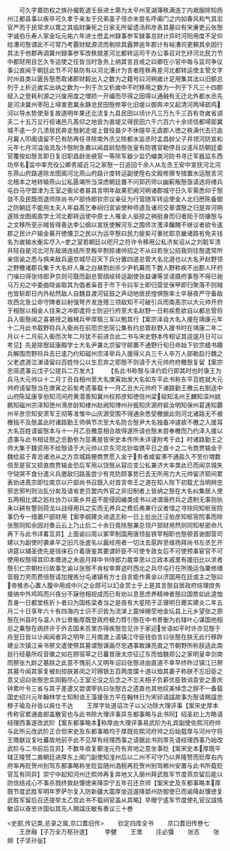 <!-- { "loadSidebar": true } -->
　　可久字嘉防权之族孙擢乾道壬辰进士第为太平州芜湖簿秩满连丁内艰服除知扬州江都县事以疾卒可久孝于亲友于兄弟虽子侄亦未尝名呼阖门之内如春风和气其涖官严而于民常求以寛之其临财廉死之日家无所留遗汤邦彦表其墓曰有宋亷吏云张慤字诚伯乐寿人家金坛元祐六年进士厯孟州録事参军録事总财计异时河阳用度不足仰给漕司慤谓此不可常乃考覈财赋源流而剔除其蠧弊逾年郡计有裕漕司更頼其余因行其法于他郡再调冀州録事参军改秩就差河北都转运司干办公事召对乞纾河北民力节中都财用且乞久专运使之任皆当时急务上纳其言且戒之曰卿在小官中毎与监司争议事公直闻于朝廷此节不可易防有以河北漕计为言者陞秩再差河北都转运使主管文字时州县类以匮告慤悉取诸郡财糓出入之数为之籍号曰河朔嵗计足用集其法以旧额总列于上析近嵗实出纳之数为一列于次又析嵗中不时移用之数为一列于下凡三十四郡赋入之登耗利源之兴废用度之増损一开编而尽得之因得以通融有无迁北外都水丞先是河决冀州枣阳上埽害恩冀永静沧民田慤修寕化旧堤以御奔冲又起清河两埽疏鸡河以导水势使渐复故道明年果还北流复九县民田以顷计凡三万九千三百有竒嵗省调夫二十五万又行视诸邑凡髙仰之地皆为直堤又得民田六千六百六十余顷信都埽距冀城不逺一夕几溃居民奔走慤躬走堤上督役晨夕不休隄卒无虞郡人徳之秩满代去已逾月冀人叩阍请留不巳有防再任寻除南外丞又除都水监丞时孟昌龄父子并领河防宣和元年七月河溢浊流及汴慤附急置以闻昌龄劾慤张皇有防镌官勒停且议逺斥防朝廷委官覆按如慤言即日复旧职昌龄坐禠官一等除军器少监仍编类河防书寻迁军器监东西坊卒名监中率充役公卿贵戚近习之家慤一日追回千余人从左丞王安中宣抚河北河东燕山府路道除龙图阁河北燕山府路计度转运副使陞右文殿修撰专措置水运慤言河北根本之地转输燕山公私匮竭所当深虑朝廷置不问郭药师以幽蓟叛慤亟请选将缮兵屯白马守盟津为王室之衞论者甚其言明年敌果犯阙河朔诸郡城守日久军需悉仰于慤敛不及民既而退师除尚书户部侍郎钦宗议亲征为行营随军转运使金人北归厯陈备御之防朝廷不能用太夫人年益髙乞奉祠归宣谕使种师道及诸司交章谓慤之归是弃河朔遂除龙图阁直学士河北都转运使中原士人罹金人驱掠之祸挺身而归者阨于防攘慤与之文移所至示贼皆得善达李公纲以宣抚使解河东之围师次濩泽饟餽不继议者欲令逺郡之民计户输金募开徳懐卫之民以为运卒慤曰民力疲矣可重扰耶京畿诸路有免夫钱名为嵗输水衡实尽入吏之室若朝廷以咫尺之符许令移用公私济矣诏从之刘韐军溃井陉自是河北河东敌骑连结所至叛卒剽掠诸帅招之不从曰若张公招我则往慤遣常所亲信谕之悉与俱来敌兵逼京城尽召天下兵分置四道总管大名北道也以大名尹赵野领之野檄诸郡兵集于大名奸人乗之白昼剽刦杀少尹机幕而下数人野称疾不出郡人环府门噪曰得张侍郎尹京则可既而副总管顔岐转运副使张益谦等坚请摄府事慤不得已驰马万刃之中委曲晓谕取其为倡者枭首于市下令曰军士即归营垒保甲即归聚落不则贼也皆斩即日内外帖然敌人自魏县渡河钲鼓之声动地居民惶惧慤率士卒昼夜严守备敌攻西北急公命守陴者曰射强弩齐发连殪三领敌知不可破引兵而南髙宗以大元帅开府于相慤以相金人往来之冲即遣将士防迎行府至大名赵野一日称疾愈欲自以都总管将兵入衞慤闻之喜甚授之器械兵甲厚犒三军以勉其行【案宗泽自大名入援在靖康元年十二月此书载野将兵入衞尚在前而宗忠简公集有约总管赵野入援书时在靖康二年二月以十二月前入衞而次年二月犹不前进合此二书与宋史野本传相证其逗遛月日可以考见】先是除慤延康殿学士大名尹兼北京留守邮置不通野行旬日命始下钦宗蜡书趣兵解围而野将兵去已逺乃约知磁州宗泽举兵入援得义兵三千人卒万人部勒启行魏之父老遮道泣涕请留曰百姓恃公以生忍弃之耶慤不则请于大元帅府府檄慤复留【案宗忠简遗事云戊子公提兵二万发大】
　　【名此书称慤与泽约启行即其时也时康王为兵马大元帅以十二月丁丑自相州至大名庚寅始发大名如东平此书称东平百姓就大元帅府请留慤当在庚寅之前矣考遗事载十一月乙丑大元帅府下诸路勤王檄云右劄送中山府陈延康享伯知河间府黄潜善知冀州权邦彦知徳信州梁祖知洺州王麟知深州姚鹏知磁州宗泽知徳州滑彦龄知棣州赵阙知博州孙振知庆源府裴汝明知保州葛逄知覇州辛彦宗知安肃军王彻等准惟中山庆源受围不得通余悉受檄据此则河北诸路无不被檄独不及慤盖此时诸路勤王师俱节次至大名防合慤尹大名独备冲遽故不檄之入援耳大名百姓请留慤本与十一月乙丑檄意相合故得遂所请也慤未尝奉檄而乃约泽入援以遗事与此书相证慤之忠勤弥为显著是皆宋史本传所未详谨附考于此】时诸路勤王之师大集于魏资用不给慤请于大元帅以京东河北钞塩镌平日之直十之二令商贾输金于魏给盐于青沧诸池从之方京城路梗商贾愿入金于务者咸留滞不通盐久不至价増数倍至是官又损直商贾输金恐后军用以饶慤从容应变公私兼济大率类此已而闻京城失守恸哭不食分遣义兵邀敌归路虽尝少有克防顾事势巳去无所用力大元帅留济郓间累表劝进髙宗即位南京以户部尚书召既入对首言帝王之道在知人陛下初载尤当明辨忠邪忠邪判则治乱分矣及请省吏员罢内外官之非旧制者上皆纳之慤在大名纠集居人使五两相比谓之廵社协力以衞乡井盗不能侵因编类成书以进谓唐府兵之遗制无事则执耒以耕有警则荷戈以战得用兵之实而无养兵之费后弗果行议者惜之寻除同知枢宻院事仍专一措置户部财用【案李纲建炎进退志称一日上批出迁汪伯彦知枢宻院事而除张慤同知余因对奏云云上乃止后二十余日竟除慤兼总领户部财用然则同知枢密命凡再下与此书详畧互异】上面谕曰周以冢宰制国用唐领盐铁宰相职也慤顿首谢御营司建以为副使时袭承平之旧凡张虗名以蠧经用者一切汰去扈跸至维扬拜尚书左丞乞开讲筵以辅圣徳先是徂徕石介着唐鉴其要谓奸臣不可使专政女后不可使预事宦官不可使用权慤得其印本缴进之未逾月拜中书侍郎力裁幸恩以立政本戚里有援旧比以求者慤引仁宗朝杜衍故事乞谕以张慤不肯权幸屏迹时西北之兵尽屯行在所挽运刍粟修缮营廐力劳而费倍慤请加搜拣分屯诸镇有方士自言能作黄金以济国用在廷或主之慤曰帝推赤心置人腹中用成中兴之业顾可以幻金赏士乎上是其言慤自居政府综理庻务接纳中外鸡鸣而兴夜分不寐他相视成而已有劝以息思虑养精神者慤曰国势如此遑恤吾身一日都堂栋折卜者曰为国栋梁者当之是夜有大星陨于正寝明日薨实建炎二年五月二十日享年六十有四海内士识不识皆为流涕上震悼赐茔地金坛县上元乡望张之原慤在州县时与温人许公景衡厚既登政府极力荐引慤在中书景衡为右辖叶心谋国他相忌之乗慤在病挤许于外去国未百里亦得疾慤忽见许于家迎坐语如平时许亦见慤于舟翌日皆以讣闻闻者异之明年三月南渡上语镇江守臣钱伯言曰张慤在朕无此行移跸建业次镇江亲书祭文遣使祭其墓谓慤谋画尽忠遇事敢諌亮直之节朝野所称朕适此南廵行经墓所叹音徽之如在顾宿草之已蕃昔唐太宗征辽东而恤魏郑公之家明皇幸剑南而祭张九龄之墓朕之此意不愧前人又明年诏曰张慤进由直道不幸早终昨过镇江已祭其墓今闻其家复被刦掠朕甚闵之可赐银五百两度牒十道以恤其妻子称朕不忘旧臣之意又诏曰张慤忠实刚毅尽心王室沦没之后念之不忘夫相子负薪优臣致诮袁安之善庆钟累叶令三省与其子差遣又尝谓宰执曰张慤古之遗直也其他叹美悼念之辞不一备载国史绍兴元年翰林学士知制诰王藻援张方平在翰林日为宋祁请諡故事为慤请赐諡忠穆子瑜及孙皆以疾仕不达
　　王厚字处道诏次子以父功除大理评事【案宋史厚本传称官累通直郎盖散官也与此书除大理评事异东都事略与此书同】绍圣初上方略请经理西事遂改武阶【案东都事略本称厚由大理评事易武阶为礼宾副使佐熙河府帅与此所云改武阶正合但宋史及东都事略均于厚既佐熙河府帅之后始载厚与河州守将王赡献议复吐蕃故地前乎此不见厚有经理西事之请据此书则厚先请经理西事乃始改武阶与二书前后互异】不数年收复鄯湟元符有弃地之意坐事贬【案宋史本厚既平辖正隆赞二酋朝廷进厚东上阁门副使知湟州后以二州不可守乃以畀隆赞而贬厚右内府率再贬贺州别驾东都事略称坐贬监随州酒税再贬贺州别驾郴州安置与此书所载贬官互有同异】崇宁中起知河州迁熙帅再复弃地又入廓州拜武胜军节度燕京留后能以防信结戎心不事杀戮终致赵懐徳来降崇宁五年召还京师【案宋史及东都事略本厚既节度武胜军明年罗萨尔复入防新疆大震厚坐逗遛降郢州防御使已而谕降赵懐徳复武胜军留后召还提举太乙宫此书不载祠官盖从其略】卒赠宁逺军节度使礼官议諡恪敏诏以奋忠许国似其先人赐諡庄敏有奏议三十巻









<史部,传记类,总录之属,京口耆旧传>
　　钦定四库全书
　　京口耆旧传巻七
　　王彦融【子万全万枢孙遂】
　　李健
　　王澂
　　庄必彊
　　张忞
　　张纲【子坚孙釡】
